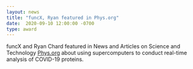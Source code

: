```yaml
---
layout: news
title: "funcX, Ryan featured in Phys.org" 
date:  2020-09-10 12:00:00 -0700
type: award
---
```


funcX and Ryan Chard featured in News and Articles on Science and Technology [Phys.org](https://phys.org/news/2020-08-theta-real-time-analysis-covid-proteins.html) about using supercomputers to conduct real-time analysis of COVID-19 proteins.
